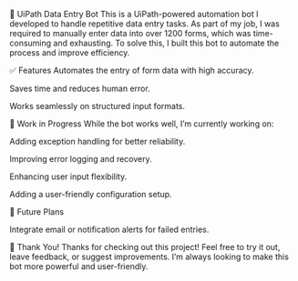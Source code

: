 🧠 UiPath Data Entry Bot
This is a UiPath-powered automation bot I developed to handle repetitive data entry tasks. As part of my job,
I was required to manually enter data into over 1200 forms, which was time-consuming and exhausting. To solve this,
I built this bot to automate the process and improve efficiency.

✅ Features
Automates the entry of form data with high accuracy.

Saves time and reduces human error.

Works seamlessly on structured input formats.

🔧 Work in Progress
While the bot works well, I’m currently working on:

Adding exception handling for better reliability.

Improving error logging and recovery.

Enhancing user input flexibility.

Adding a user-friendly configuration setup.

🚀 Future Plans

Integrate email or notification alerts for failed entries.

🙏 Thank You!
Thanks for checking out this project!
Feel free to try it out, leave feedback, or suggest improvements.
I’m always looking to make this bot more powerful and user-friendly.
